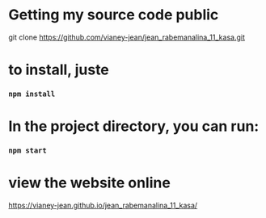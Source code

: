 # Getting my source code public

git clone https://github.com/vianey-jean/jean_rabemanalina_11_kasa.git

# to install, juste 

### `npm install`

# In the project directory, you can run:

### `npm start`

# view the website online

https://vianey-jean.github.io/jean_rabemanalina_11_kasa/